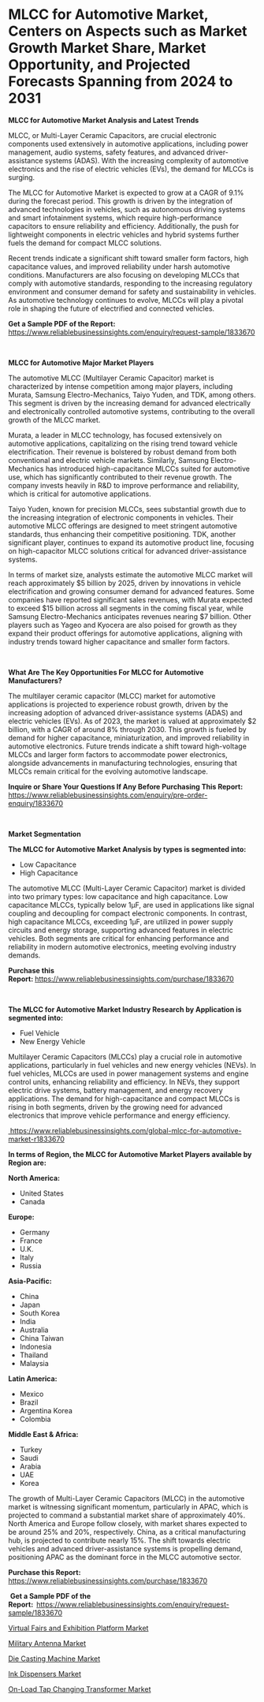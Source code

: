 <p><h1>MLCC for Automotive Market, Centers on Aspects such as Market Growth Market Share, Market Opportunity, and Projected Forecasts Spanning from 2024 to 2031</h1></p><p><strong>MLCC for Automotive Market Analysis and Latest Trends</strong></p>
<p><p>MLCC, or Multi-Layer Ceramic Capacitors, are crucial electronic components used extensively in automotive applications, including power management, audio systems, safety features, and advanced driver-assistance systems (ADAS). With the increasing complexity of automotive electronics and the rise of electric vehicles (EVs), the demand for MLCCs is surging.</p><p>The MLCC for Automotive Market is expected to grow at a CAGR of 9.1% during the forecast period. This growth is driven by the integration of advanced technologies in vehicles, such as autonomous driving systems and smart infotainment systems, which require high-performance capacitors to ensure reliability and efficiency. Additionally, the push for lightweight components in electric vehicles and hybrid systems further fuels the demand for compact MLCC solutions.</p><p>Recent trends indicate a significant shift toward smaller form factors, high capacitance values, and improved reliability under harsh automotive conditions. Manufacturers are also focusing on developing MLCCs that comply with automotive standards, responding to the increasing regulatory environment and consumer demand for safety and sustainability in vehicles. As automotive technology continues to evolve, MLCCs will play a pivotal role in shaping the future of electrified and connected vehicles.</p></p>
<p><strong>Get a Sample PDF of the Report:&nbsp;</strong> <a href="https://www.reliablebusinessinsights.com/enquiry/request-sample/1833670?utm_campaign=1113&utm_medium=2&utm_source=Github&utm_content=ia&utm_term=19102024&utm_id=mlcc-for-automotive">https://www.reliablebusinessinsights.com/enquiry/request-sample/1833670</a></p>
<p>&nbsp;</p>
<p><strong>MLCC for Automotive Major Market Players</strong></p>
<p><p>The automotive MLCC (Multilayer Ceramic Capacitor) market is characterized by intense competition among major players, including Murata, Samsung Electro-Mechanics, Taiyo Yuden, and TDK, among others. This segment is driven by the increasing demand for advanced electrically and electronically controlled automotive systems, contributing to the overall growth of the MLCC market.</p><p>Murata, a leader in MLCC technology, has focused extensively on automotive applications, capitalizing on the rising trend toward vehicle electrification. Their revenue is bolstered by robust demand from both conventional and electric vehicle markets. Similarly, Samsung Electro-Mechanics has introduced high-capacitance MLCCs suited for automotive use, which has significantly contributed to their revenue growth. The company invests heavily in R&D to improve performance and reliability, which is critical for automotive applications.</p><p>Taiyo Yuden, known for precision MLCCs, sees substantial growth due to the increasing integration of electronic components in vehicles. Their automotive MLCC offerings are designed to meet stringent automotive standards, thus enhancing their competitive positioning. TDK, another significant player, continues to expand its automotive product line, focusing on high-capacitor MLCC solutions critical for advanced driver-assistance systems.</p><p>In terms of market size, analysts estimate the automotive MLCC market will reach approximately $5 billion by 2025, driven by innovations in vehicle electrification and growing consumer demand for advanced features. Some companies have reported significant sales revenues, with Murata expected to exceed $15 billion across all segments in the coming fiscal year, while Samsung Electro-Mechanics anticipates revenues nearing $7 billion. Other players such as Yageo and Kyocera are also poised for growth as they expand their product offerings for automotive applications, aligning with industry trends toward higher capacitance and smaller form factors.</p></p>
<p>&nbsp;</p>
<p><strong>What Are The Key Opportunities For MLCC for Automotive Manufacturers?</strong></p>
<p><p>The multilayer ceramic capacitor (MLCC) market for automotive applications is projected to experience robust growth, driven by the increasing adoption of advanced driver-assistance systems (ADAS) and electric vehicles (EVs). As of 2023, the market is valued at approximately $2 billion, with a CAGR of around 8% through 2030. This growth is fueled by demand for higher capacitance, miniaturization, and improved reliability in automotive electronics. Future trends indicate a shift toward high-voltage MLCCs and larger form factors to accommodate power electronics, alongside advancements in manufacturing technologies, ensuring that MLCCs remain critical for the evolving automotive landscape.</p></p>
<p><strong>Inquire or Share Your Questions If Any Before Purchasing This Report:</strong> <a href="https://www.reliablebusinessinsights.com/enquiry/pre-order-enquiry/1833670?utm_campaign=1113&utm_medium=2&utm_source=Github&utm_content=ia&utm_term=19102024&utm_id=mlcc-for-automotive">https://www.reliablebusinessinsights.com/enquiry/pre-order-enquiry/1833670</a></p>
<p>&nbsp;</p>
<p><strong>Market Segmentation</strong></p>
<p><strong>The MLCC for Automotive Market Analysis by types is segmented into:</strong></p>
<p><ul><li>Low Capacitance</li><li>High Capacitance</li></ul></p>
<p><p>The automotive MLCC (Multi-Layer Ceramic Capacitor) market is divided into two primary types: low capacitance and high capacitance. Low capacitance MLCCs, typically below 1μF, are used in applications like signal coupling and decoupling for compact electronic components. In contrast, high capacitance MLCCs, exceeding 1μF, are utilized in power supply circuits and energy storage, supporting advanced features in electric vehicles. Both segments are critical for enhancing performance and reliability in modern automotive electronics, meeting evolving industry demands.</p></p>
<p><strong>Purchase this Report:&nbsp;</strong><a href="https://www.reliablebusinessinsights.com/purchase/1833670?utm_campaign=1113&utm_medium=2&utm_source=Github&utm_content=ia&utm_term=19102024&utm_id=mlcc-for-automotive">https://www.reliablebusinessinsights.com/purchase/1833670</a></p>
<p>&nbsp;</p>
<p><strong>The MLCC for Automotive Market Industry Research by Application is segmented into:</strong></p>
<p><ul><li>Fuel Vehicle</li><li>New Energy Vehicle</li></ul></p>
<p><p>Multilayer Ceramic Capacitors (MLCCs) play a crucial role in automotive applications, particularly in fuel vehicles and new energy vehicles (NEVs). In fuel vehicles, MLCCs are used in power management systems and engine control units, enhancing reliability and efficiency. In NEVs, they support electric drive systems, battery management, and energy recovery applications. The demand for high-capacitance and compact MLCCs is rising in both segments, driven by the growing need for advanced electronics that improve vehicle performance and energy efficiency.</p></p>
<p><a href="https://www.reliablebusinessinsights.com/global-mlcc-for-automotive-market-r1833670?utm_campaign=1113&utm_medium=2&utm_source=Github&utm_content=ia&utm_term=19102024&utm_id=mlcc-for-automotive">&nbsp;https://www.reliablebusinessinsights.com/global-mlcc-for-automotive-market-r1833670</a></p>
<p><strong>In terms of Region, the MLCC for Automotive Market Players available by Region are:</strong></p>
<p>
    <p> <strong> North America: </strong>
        <ul>
            <li>United States</li>
            <li>Canada</li>
        </ul>
        </p> 
    <p> <strong> Europe: </strong>
        <ul>
            <li>Germany</li>
            <li>France</li>
            <li>U.K.</li>
            <li>Italy</li>
            <li>Russia</li>
        </ul>
        </p> 
    <p> <strong> Asia-Pacific: </strong>
        <ul>
            <li>China</li>
            <li>Japan</li>
            <li>South Korea</li>
            <li>India</li>
            <li>Australia</li>
            <li>China Taiwan</li>
            <li>Indonesia</li>
            <li>Thailand</li>
            <li>Malaysia</li>
        </ul>
        </p> 
    <p> <strong> Latin America: </strong>
        <ul>
            <li>Mexico</li>
            <li>Brazil</li>
            <li>Argentina Korea</li>
            <li>Colombia</li>
        </ul>
        </p> 
    <p> <strong> Middle East & Africa: </strong>
        <ul>
            <li>Turkey</li>
            <li>Saudi</li>
            <li>Arabia</li>
            <li>UAE</li>
            <li>Korea</li>
        </ul>
    </p>
    </p>
<p><p>The growth of Multi-Layer Ceramic Capacitors (MLCC) in the automotive market is witnessing significant momentum, particularly in APAC, which is projected to command a substantial market share of approximately 40%. North America and Europe follow closely, with market shares expected to be around 25% and 20%, respectively. China, as a critical manufacturing hub, is projected to contribute nearly 15%. The shift towards electric vehicles and advanced driver-assistance systems is propelling demand, positioning APAC as the dominant force in the MLCC automotive sector.</p></p>
<p><strong>Purchase this Report: </strong><a href="https://www.reliablebusinessinsights.com/purchase/1833670?utm_campaign=1113&utm_medium=2&utm_source=Github&utm_content=ia&utm_term=19102024&utm_id=mlcc-for-automotive">https://www.reliablebusinessinsights.com/purchase/1833670</a></p>
<p>&nbsp;<strong>Get a Sample PDF of the Report:&nbsp;&nbsp;</strong><a href="https://www.reliablebusinessinsights.com/enquiry/request-sample/1833670?utm_campaign=1113&utm_medium=2&utm_source=Github&utm_content=ia&utm_term=19102024&utm_id=mlcc-for-automotive">https://www.reliablebusinessinsights.com/enquiry/request-sample/1833670</a></p>
<p><strong></strong></p>
<p><p><a href="https://github.com/keitelmoprotinu/Market-Research-Report-List-1/blob/main/virtual-fairs-and-exhibition-platform-market.md?utm_campaign=1113&utm_medium=2&utm_source=Github&utm_content=ia&utm_term=19102024&utm_id=mlcc-for-automotive">Virtual Fairs and Exhibition Platform Market</a></p><p><a href="https://www.linkedin.com/pulse/investment-opportunities-military-antenna-sector-risk-analysis-jigbf?utm_campaign=1113&utm_medium=2&utm_source=Github&utm_content=ia&utm_term=19102024&utm_id=mlcc-for-automotive">Military Antenna Market</a></p><p><a href="https://issuu.com/reportprime-2/docs/die-casting-machine-market-size-203_7d519aa195fb4a?utm_campaign=1113&utm_medium=2&utm_source=Github&utm_content=ia&utm_term=19102024&utm_id=mlcc-for-automotive">Die Casting Machine Market</a></p><p><a href="https://issuu.com/reportprime-2/docs/ink-dispensers-market-size-2030.ppt_0ba62dc769ec93?utm_campaign=1113&utm_medium=2&utm_source=Github&utm_content=ia&utm_term=19102024&utm_id=mlcc-for-automotive">Ink Dispensers Market</a></p><p><a href="https://github.com/tewellnudorennk/Market-Research-Report-List-1/blob/main/on-load-tap-changing-transformer-market.md?utm_campaign=1113&utm_medium=2&utm_source=Github&utm_content=ia&utm_term=19102024&utm_id=mlcc-for-automotive">On-Load Tap Changing Transformer Market</a></p></p>